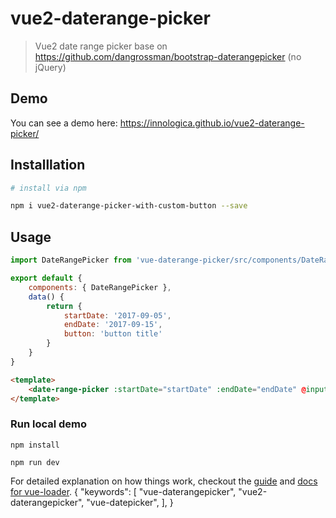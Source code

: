 # vue2-daterange-picker

> Vue2 date range picker base on https://github.com/dangrossman/bootstrap-daterangepicker (no jQuery)


## Demo
You can see a demo here: 
https://innologica.github.io/vue2-daterange-picker/

## Installlation

``` bash
# install via npm

npm i vue2-daterange-picker-with-custom-button --save
```

## Usage

```javascript
import DateRangePicker from 'vue-daterange-picker/src/components/DateRangePicker'

export default {
    components: { DateRangePicker },
    data() {
        return {
            startDate: '2017-09-05',
            endDate: '2017-09-15',
            button: 'button title'                   
        }
    }
}
```

```html
<template>
    <date-range-picker :startDate="startDate" :endDate="endDate" @input="console.log(value)"  @cancel="openSchedules" :custom="button">
</template>
```

### Run local demo

```npm install```

```npm run dev```

For detailed explanation on how things work, checkout the [guide](http://vuejs-templates.github.io/webpack/) and [docs for vue-loader](http://vuejs.github.io/vue-loader).
{
  "keywords": [
    "vue-daterangepicker",
    "vue2-daterangepicker",
    "vue-datepicker",
   ],
}
